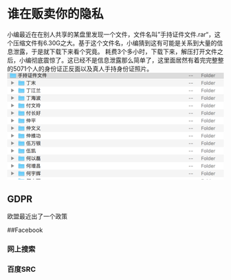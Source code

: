 <!--
{
   'title': 'SQL数据库揭秘',
   'desc': 'SQL数据库揭秘',
   'author': 'Kenvi Zhu',
   'published: false
}
-->

# 谁在贩卖你的隐私
小编最近在在别人共享的某盘里发现一个文件，文件名叫”手持证件文件.rar“，这个压缩文件有6.30G之大。基于这个文件名，小编猜到这有可能是关系到大量的信息泄露，于是就下载下来看个究竟。
耗费3个多小时，下载下来，解压打开文件之后，小编彻底震惊了。这已经不是信息泄露那么简单了，这里面居然有着完完整整的5071个人的身份证正反面以及真人手持身份证照片。
![2018-08-26 at 6.53 A](media/15352909591390/2018-08-26%20at%206.53%20AM.png)

## GDPR
欧盟最近出了一个政策

##Facebook

### 网上搜索

### 百度SRC